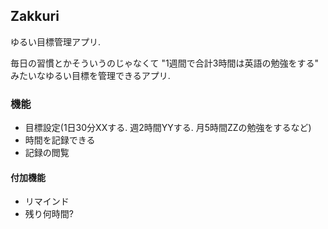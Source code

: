 ## Zakkuri

ゆるい目標管理アプリ.

毎日の習慣とかそういうのじゃなくて "1週間で合計3時間は英語の勉強をする" みたいなゆるい目標を管理できるアプリ.

### 機能

- 目標設定(1日30分XXする. 週2時間YYする. 月5時間ZZの勉強をするなど)
- 時間を記録できる
- 記録の閲覧

#### 付加機能

- リマインド
- 残り何時間?
